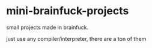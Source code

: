 # mini-brainfuck-projects
small projects made in brainfuck.  
  
just use any compiler/interpreter, there are a ton of them

